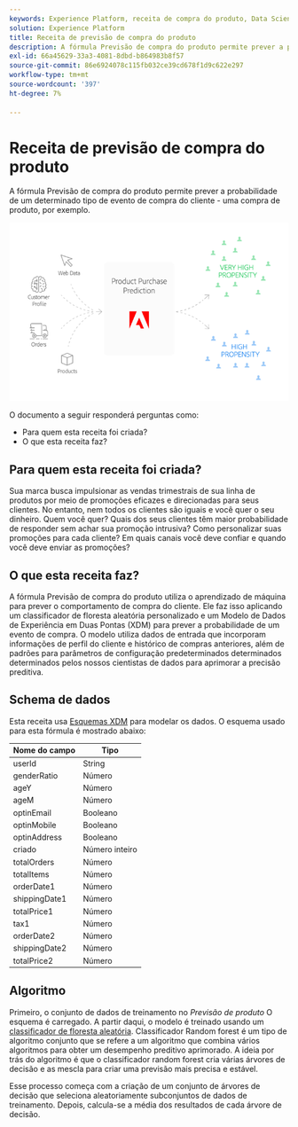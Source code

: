 ```yaml
---
keywords: Experience Platform, receita de compra do produto, Data Science Workspace, tópicos populares, receitas, receita de pré-criação
solution: Experience Platform
title: Receita de previsão de compra do produto
description: A fórmula Previsão de compra do produto permite prever a probabilidade de um determinado tipo de evento de compra do cliente - uma compra de produto, por exemplo.
exl-id: 66a45629-33a3-4081-8dbd-b864983b8f57
source-git-commit: 86e6924078c115fb032ce39cd678f1d9c622e297
workflow-type: tm+mt
source-wordcount: '397'
ht-degree: 7%

---
```


# Receita de previsão de compra do produto

A fórmula Previsão de compra do produto permite prever a probabilidade de um determinado tipo de evento de compra do cliente - uma compra de produto, por exemplo.

![](../images/pre-built-recipes/ppp_bigpicture.png)

O documento a seguir responderá perguntas como:
* Para quem esta receita foi criada?
* O que esta receita faz?

## Para quem esta receita foi criada?

Sua marca busca impulsionar as vendas trimestrais de sua linha de produtos por meio de promoções eficazes e direcionadas para seus clientes. No entanto, nem todos os clientes são iguais e você quer o seu dinheiro. Quem você quer? Quais dos seus clientes têm maior probabilidade de responder sem achar sua promoção intrusiva? Como personalizar suas promoções para cada cliente? Em quais canais você deve confiar e quando você deve enviar as promoções?

## O que esta receita faz?

A fórmula Previsão de compra do produto utiliza o aprendizado de máquina para prever o comportamento de compra do cliente. Ele faz isso aplicando um classificador de floresta aleatória personalizado e um Modelo de Dados de Experiência em Duas Pontas (XDM) para prever a probabilidade de um evento de compra. O modelo utiliza dados de entrada que incorporam informações de perfil do cliente e histórico de compras anteriores, além de padrões para parâmetros de configuração predeterminados determinados determinados pelos nossos cientistas de dados para aprimorar a precisão preditiva.

## Schema de dados

Esta receita usa [Esquemas XDM](../../xdm/home.md) para modelar os dados. O esquema usado para esta fórmula é mostrado abaixo:

| Nome do campo | Tipo |
| --- | --- |
| userId | String |
| genderRatio | Número |
| ageY | Número |
| ageM | Número |
| optinEmail | Booleano |
| optinMobile | Booleano |
| optinAddress | Booleano |
| criado | Número inteiro |
| totalOrders | Número |
| totalItems | Número |
| orderDate1 | Número |
| shippingDate1 | Número |
| totalPrice1 | Número |
| tax1 | Número |
| orderDate2 | Número |
| shippingDate2 | Número |
| totalPrice2 | Número |


## Algoritmo

Primeiro, o conjunto de dados de treinamento no *Previsão de produto* O esquema é carregado. A partir daqui, o modelo é treinado usando um [classificador de floresta aleatória](https://scikit-learn.org/stable/modules/generated/sklearn.ensemble.RandomForestClassifier.html). Classificador Random forest é um tipo de algoritmo conjunto que se refere a um algoritmo que combina vários algoritmos para obter um desempenho preditivo aprimorado. A ideia por trás do algoritmo é que o classificador random forest cria várias árvores de decisão e as mescla para criar uma previsão mais precisa e estável.

Esse processo começa com a criação de um conjunto de árvores de decisão que seleciona aleatoriamente subconjuntos de dados de treinamento. Depois, calcula-se a média dos resultados de cada árvore de decisão.
